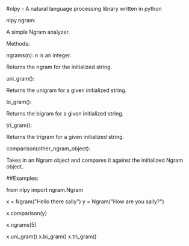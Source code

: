 #nlpy -  A natural language processing library written in python


nlpy.ngram:

A simple Ngram analyzer.

Methods:

ngrams(n): n is an integer.

Returns the ngram for the initialized string.

uni_gram(): 

Returns the unigram for a given initialized string.

bi_gram():

Returns the bigram for a given initialized string.

tri_gram():

Returns the trigram for a given initialized string.

comparison(other_ngram_object):

Takes in an Ngram object and compares it against the initialized Ngram object.


##Examples:

from nlpy import ngram.Ngram

x = Ngram("Hello there sally")
y = Ngram("How are you sally?")

x.comparison(y)

x.ngrams(5)

x.uni_gram()
x.bi_gram()
x.tri_gram()
